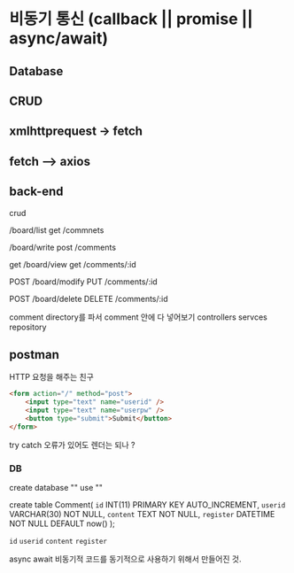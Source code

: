 # 비동기 통신 (callback || promise || async/await)

## Database

## CRUD

## xmlhttprequest -> fetch

## fetch --> axios

## back-end

crud

/board/list
get /commnets

/board/write
post /comments

get /board/view
get /comments/:id

POST /board/modify
PUT /comments/:id

POST /board/delete
DELETE /comments/:id

comment directory를 파서 comment 안에 다 넣어보기
controllers
servces
repository

## postman

HTTP 요청을 해주는 친구

```html
<form action="/" method="post">
    <input type="text" name="userid" />
    <input type="text" name="userpw" />
    <button type="submit">Submit</button>
</form>
```

try catch 오류가 있어도 렌더는 되나 ?

### DB

create database ""
use ""

create table Comment(
`id` INT(11) PRIMARY KEY AUTO_INCREMENT,
`userid` VARCHAR(30) NOT NULL,
`content` TEXT NOT NULL,
`register` DATETIME NOT NULL DEFAULT now()
);

`id`
`userid`
`content`
`register`

async await 비동기적 코드를 동기적으로 사용하기 위해서 만들어진 것.

